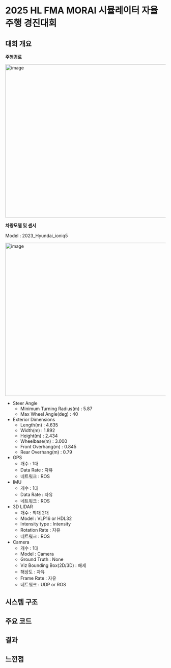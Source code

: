 # 2025 HL FMA MORAI 시뮬레이터 자율주행 경진대회

## 대회 개요
**주행경로**

<img width="640" height="480" alt="image" src="https://github.com/user-attachments/assets/b6b90f6d-a36d-4098-9637-afcc089d929d" />

**차량모델 및 센서**

Model : 2023_Hyundai_ioniq5

<img width="640" height="480" alt="image" src="https://github.com/user-attachments/assets/2358bbea-1022-4106-bd51-3b716d7c6f66" />

- Steer Angle
  - Minimum Turning Radius(m) : 5.87
  - Max Wheel Angle(deg) : 40
- Exterior Dimensions
  - Length(m) : 4.635
  - Width(m) : 1.892
  - Height(m) : 2.434
  - Wheelbase(m) : 3.000
  - Front Overhang(m) : 0.845
  - Rear Overhang(m) : 0.79
- GPS
  - 개수 : 1대
  - Data Rate :  자유
  - 네트워크 : ROS
- IMU
  - 개수 : 1대
  - Data Rate :  자유
  - 네트워크 : ROS
- 3D LIDAR
  - 개수 : 최대 2대
  - Model : VLP16 or HDL32
  - Intensity type : Intensity
  - Rotation Rate : 자유
  - 네트워크 : ROS
- Camera
  - 개수 : 1대
  - Model : Camera
  - Ground Truth : None
  - Viz Bounding Box(2D/3D) : 해제
  - 해상도 : 자유
  - Frame Rate : 자유
  - 네트워크 : UDP or ROS


## 시스템 구조


## 주요 코드



## 결과

## 느낀점

